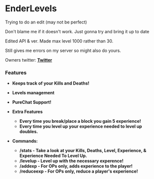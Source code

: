 # EnderLevels
Trying to do an edit (may not be perfect) 

Don't blame me if it doesn't work. Just gonna try and bring it up to date

Edited API & ver. Made max level 1000 rather than 30. 

Still gives me errors on my server so might also do yours. 

Owners twitter:
**[Twitter](https://twitter.com/dimay_johanna)**

### Features
- **Keeps track of your Kills and Deaths!**

- **Levels management**

- **PureChat Support!**

- **Extra Features**
  - **Every time you break/place a block you gain 5 experience!**
  - **Every time you level up your experience needed to level up doubles.**

- **Commands:**
  - **/stats - Take a look at your Kills, Deaths, Level, Experience, & Experience Needed To Level Up.**
  - **/levelup - Level up with the necessary experence!**
  - **/addexp <player> <exp> - For OPs only, adds experience to the player!**
  - **/reduceexp <player> <exp> - For OPs only, reduce a player's experience!**

